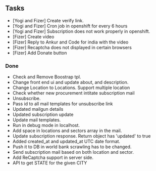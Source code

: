 ## Tasks

* [Yogi and Fizer] Create verify link.
* [Yogi and Fizer] Cron job in openshift for every 6 hours
* [Yogi and Fizer] Subscription does not work properly in openshift.
* [Fizer] Create video
* [Fizer] Reply to Ankur and Code for india with the video
* [Fizer] Recaptcha does not displayed in certain browsers
* [Fizer] Add Donate button

### Done

* Check and Remove Boostrap tpl.
* Change front end ui and update about, and description.
* Change Location to Locations. Support multiple location
* Check whether new procurement intitate subscription mail
* Unsubscribe.
* Pass id to all mail templates for unsubscribe link
* Updated mailgun details
* Updated subscription update
* Update mail templates.
* Run in debug mode in localhost.
* Add space in locations and sectors array in the mail.
* Update subscription response. Return object has 'updated' to true
* Added created_at and updated_at UTC date format.
* Push it to DB in world bank scrawling has to be changed.
* Send subscription mail based on both location and sector.
* Add ReCaptcha support in server side.
* API to get STATE for the given CITY
